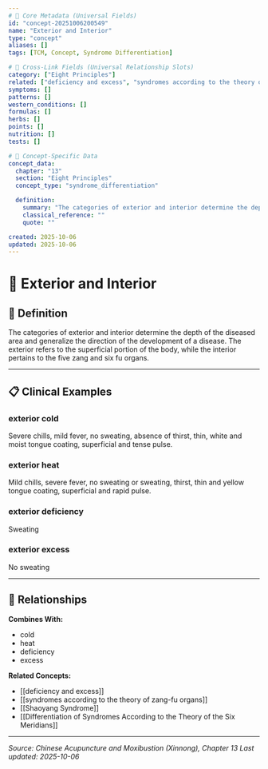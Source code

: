 ```yaml
---
# 🔹 Core Metadata (Universal Fields)
id: "concept-20251006200549"
name: "Exterior and Interior"
type: "concept"
aliases: []
tags: [TCM, Concept, Syndrome Differentiation]

# 🔹 Cross-Link Fields (Universal Relationship Slots)
category: ["Eight Principles"]
related: ["deficiency and excess", "syndromes according to the theory of zang-fu organs", "Shaoyang Syndrome", "Differentiation of Syndromes According to the Theory of the Six Meridians"]
symptoms: []
patterns: []
western_conditions: []
formulas: []
herbs: []
points: []
nutrition: []
tests: []

# 🔹 Concept-Specific Data
concept_data:
  chapter: "13"
  section: "Eight Principles"
  concept_type: "syndrome_differentiation"

  definition:
    summary: "The categories of exterior and interior determine the depth of the diseased area and generalize the direction of the development of a disease. The exterior refers to the superficial portion of the body, while the interior pertains to the five zang and six fu organs."
    classical_reference: ""
    quote: ""

created: 2025-10-06
updated: 2025-10-06
---
```


# 🧬 Exterior and Interior

## 📖 Definition

The categories of exterior and interior determine the depth of the diseased area and generalize the direction of the development of a disease. The exterior refers to the superficial portion of the body, while the interior pertains to the five zang and six fu organs.

---

## 📋 Clinical Examples

### exterior cold

Severe chills, mild fever, no sweating, absence of thirst, thin, white and moist tongue coating, superficial and tense pulse.

### exterior heat

Mild chills, severe fever, no sweating or sweating, thirst, thin and yellow tongue coating, superficial and rapid pulse.

### exterior deficiency

Sweating

### exterior excess

No sweating

---

## 🔗 Relationships

**Combines With:**
- cold
- heat
- deficiency
- excess

**Related Concepts:**
- [[deficiency and excess]]
- [[syndromes according to the theory of zang-fu organs]]
- [[Shaoyang Syndrome]]
- [[Differentiation of Syndromes According to the Theory of the Six Meridians]]

---


*Source: Chinese Acupuncture and Moxibustion (Xinnong), Chapter 13*
*Last updated: 2025-10-06*
